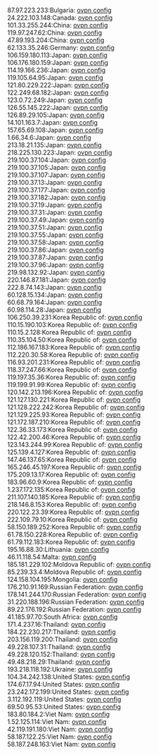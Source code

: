 87.97.223.233:Bulgaria: [ovpn config](vpn/87_97_223_233.ovpn)  
24.222.103.148:Canada: [ovpn config](vpn/24_222_103_148.ovpn)  
101.33.255.244:China: [ovpn config](vpn/101_33_255_244.ovpn)  
119.97.247.62:China: [ovpn config](vpn/119_97_247_62.ovpn)  
47.89.193.204:China: [ovpn config](vpn/47_89_193_204.ovpn)  
62.133.35.246:Germany: [ovpn config](vpn/62_133_35_246.ovpn)  
106.159.180.113:Japan: [ovpn config](vpn/106_159_180_113.ovpn)  
106.176.180.159:Japan: [ovpn config](vpn/106_176_180_159.ovpn)  
114.19.166.236:Japan: [ovpn config](vpn/114_19_166_236.ovpn)  
119.105.64.95:Japan: [ovpn config](vpn/119_105_64_95.ovpn)  
121.80.229.222:Japan: [ovpn config](vpn/121_80_229_222.ovpn)  
122.249.68.182:Japan: [ovpn config](vpn/122_249_68_182.ovpn)  
123.0.72.249:Japan: [ovpn config](vpn/123_0_72_249.ovpn)  
126.55.145.222:Japan: [ovpn config](vpn/126_55_145_222.ovpn)  
126.89.29.105:Japan: [ovpn config](vpn/126_89_29_105.ovpn)  
14.101.163.7:Japan: [ovpn config](vpn/14_101_163_7.ovpn)  
157.65.69.108:Japan: [ovpn config](vpn/157_65_69_108.ovpn)  
1.66.34.6:Japan: [ovpn config](vpn/1_66_34_6.ovpn)  
213.18.21.135:Japan: [ovpn config](vpn/213_18_21_135.ovpn)  
218.225.130.223:Japan: [ovpn config](vpn/218_225_130_223.ovpn)  
219.100.37.104:Japan: [ovpn config](vpn/219_100_37_104.ovpn)  
219.100.37.105:Japan: [ovpn config](vpn/219_100_37_105.ovpn)  
219.100.37.107:Japan: [ovpn config](vpn/219_100_37_107.ovpn)  
219.100.37.13:Japan: [ovpn config](vpn/219_100_37_13.ovpn)  
219.100.37.177:Japan: [ovpn config](vpn/219_100_37_177.ovpn)  
219.100.37.182:Japan: [ovpn config](vpn/219_100_37_182.ovpn)  
219.100.37.19:Japan: [ovpn config](vpn/219_100_37_19.ovpn)  
219.100.37.31:Japan: [ovpn config](vpn/219_100_37_31.ovpn)  
219.100.37.49:Japan: [ovpn config](vpn/219_100_37_49.ovpn)  
219.100.37.51:Japan: [ovpn config](vpn/219_100_37_51.ovpn)  
219.100.37.55:Japan: [ovpn config](vpn/219_100_37_55.ovpn)  
219.100.37.58:Japan: [ovpn config](vpn/219_100_37_58.ovpn)  
219.100.37.86:Japan: [ovpn config](vpn/219_100_37_86.ovpn)  
219.100.37.87:Japan: [ovpn config](vpn/219_100_37_87.ovpn)  
219.100.37.96:Japan: [ovpn config](vpn/219_100_37_96.ovpn)  
219.98.132.92:Japan: [ovpn config](vpn/219_98_132_92.ovpn)  
220.146.87.181:Japan: [ovpn config](vpn/220_146_87_181.ovpn)  
222.8.74.143:Japan: [ovpn config](vpn/222_8_74_143.ovpn)  
60.128.15.134:Japan: [ovpn config](vpn/60_128_15_134.ovpn)  
60.68.79.164:Japan: [ovpn config](vpn/60_68_79_164.ovpn)  
60.98.114.28:Japan: [ovpn config](vpn/60_98_114_28.ovpn)  
106.250.39.231:Korea Republic of: [ovpn config](vpn/106_250_39_231.ovpn)  
110.15.190.103:Korea Republic of: [ovpn config](vpn/110_15_190_103.ovpn)  
110.15.2.128:Korea Republic of: [ovpn config](vpn/110_15_2_128.ovpn)  
110.35.104.50:Korea Republic of: [ovpn config](vpn/110_35_104_50.ovpn)  
112.186.167.183:Korea Republic of: [ovpn config](vpn/112_186_167_183.ovpn)  
112.220.30.58:Korea Republic of: [ovpn config](vpn/112_220_30_58.ovpn)  
116.93.201.231:Korea Republic of: [ovpn config](vpn/116_93_201_231.ovpn)  
118.37.247.66:Korea Republic of: [ovpn config](vpn/118_37_247_66.ovpn)  
119.197.35.36:Korea Republic of: [ovpn config](vpn/119_197_35_36.ovpn)  
119.199.91.99:Korea Republic of: [ovpn config](vpn/119_199_91_99.ovpn)  
120.142.213.196:Korea Republic of: [ovpn config](vpn/120_142_213_196.ovpn)  
121.127.130.221:Korea Republic of: [ovpn config](vpn/121_127_130_221.ovpn)  
121.128.222.242:Korea Republic of: [ovpn config](vpn/121_128_222_242.ovpn)  
121.129.225.93:Korea Republic of: [ovpn config](vpn/121_129_225_93.ovpn)  
121.172.187.210:Korea Republic of: [ovpn config](vpn/121_172_187_210.ovpn)  
122.36.33.173:Korea Republic of: [ovpn config](vpn/122_36_33_173.ovpn)  
122.42.200.46:Korea Republic of: [ovpn config](vpn/122_42_200_46.ovpn)  
123.143.244.99:Korea Republic of: [ovpn config](vpn/123_143_244_99.ovpn)  
125.139.4.127:Korea Republic of: [ovpn config](vpn/125_139_4_127.ovpn)  
147.46.137.65:Korea Republic of: [ovpn config](vpn/147_46_137_65.ovpn)  
165.246.45.197:Korea Republic of: [ovpn config](vpn/165_246_45_197.ovpn)  
175.209.13.17:Korea Republic of: [ovpn config](vpn/175_209_13_17.ovpn)  
183.96.60.9:Korea Republic of: [ovpn config](vpn/183_96_60_9.ovpn)  
1.237.172.135:Korea Republic of: [ovpn config](vpn/1_237_172_135.ovpn)  
211.107.140.185:Korea Republic of: [ovpn config](vpn/211_107_140_185.ovpn)  
218.146.8.153:Korea Republic of: [ovpn config](vpn/218_146_8_153.ovpn)  
220.122.23.39:Korea Republic of: [ovpn config](vpn/220_122_23_39.ovpn)  
222.109.79.10:Korea Republic of: [ovpn config](vpn/222_109_79_10.ovpn)  
58.150.189.252:Korea Republic of: [ovpn config](vpn/58_150_189_252.ovpn)  
61.78.150.228:Korea Republic of: [ovpn config](vpn/61_78_150_228.ovpn)  
61.79.112.183:Korea Republic of: [ovpn config](vpn/61_79_112_183.ovpn)  
195.16.88.30:Lithuania: [ovpn config](vpn/195_16_88_30.ovpn)  
46.11.118.54:Malta: [ovpn config](vpn/46_11_118_54.ovpn)  
185.181.229.102:Moldova Republic of: [ovpn config](vpn/185_181_229_102.ovpn)  
85.239.33.4:Moldova Republic of: [ovpn config](vpn/85_239_33_4.ovpn)  
124.158.104.195:Mongolia: [ovpn config](vpn/124_158_104_195.ovpn)  
176.210.91.169:Russian Federation: [ovpn config](vpn/176_210_91_169.ovpn)  
178.141.244.170:Russian Federation: [ovpn config](vpn/178_141_244_170.ovpn)  
31.220.188.196:Russian Federation: [ovpn config](vpn/31_220_188_196.ovpn)  
89.22.176.192:Russian Federation: [ovpn config](vpn/89_22_176_192.ovpn)  
41.185.97.70:South Africa: [ovpn config](vpn/41_185_97_70.ovpn)  
171.4.237.16:Thailand: [ovpn config](vpn/171_4_237_16.ovpn)  
184.22.230.217:Thailand: [ovpn config](vpn/184_22_230_217.ovpn)  
203.156.119.200:Thailand: [ovpn config](vpn/203_156_119_200.ovpn)  
49.228.107.31:Thailand: [ovpn config](vpn/49_228_107_31.ovpn)  
49.228.120.152:Thailand: [ovpn config](vpn/49_228_120_152.ovpn)  
49.48.218.29:Thailand: [ovpn config](vpn/49_48_218_29.ovpn)  
193.218.118.192:Ukraine: [ovpn config](vpn/193_218_118_192.ovpn)  
104.34.242.138:United States: [ovpn config](vpn/104_34_242_138.ovpn)  
174.67.17.94:United States: [ovpn config](vpn/174_67_17_94.ovpn)  
23.242.172.199:United States: [ovpn config](vpn/23_242_172_199.ovpn)  
3.112.192.119:United States: [ovpn config](vpn/3_112_192_119.ovpn)  
69.50.95.53:United States: [ovpn config](vpn/69_50_95_53.ovpn)  
183.80.184.2:Viet Nam: [ovpn config](vpn/183_80_184_2.ovpn)  
1.52.125.114:Viet Nam: [ovpn config](vpn/1_52_125_114.ovpn)  
42.119.191.180:Viet Nam: [ovpn config](vpn/42_119_191_180.ovpn)  
58.187.122.25:Viet Nam: [ovpn config](vpn/58_187_122_25.ovpn)  
58.187.248.163:Viet Nam: [ovpn config](vpn/58_187_248_163.ovpn)  
